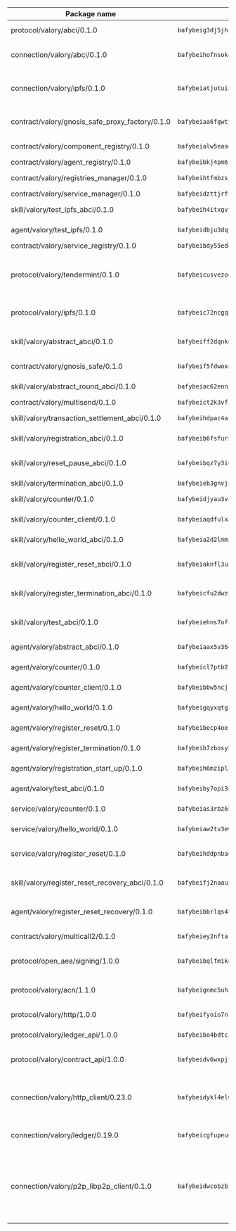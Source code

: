| Package name                                                  | Package hash                                                  | Description                                                                                                                |
| ------------------------------------------------------------- | ------------------------------------------------------------- | -------------------------------------------------------------------------------------------------------------------------- |
| protocol/valory/abci/0.1.0                                    | `bafybeig3dj5jhsowlvg3t73kgobf6xn4nka7rkttakdb2gwsg5bp7rt7q4` | A protocol for ABCI requests and responses.                                                                                |
| connection/valory/abci/0.1.0                                  | `bafybeihofnsokowicviac6yz3uhur52l3mf54s2hz4i2je5ie4vlruouga` | connection to wrap communication with an ABCI server.                                                                      |
| connection/valory/ipfs/0.1.0                                  | `bafybeiatjutuiav7oxl4hszy3oypdwuetr6crjpminush54c5k4nbeciv4` | A connection responsible for uploading and downloading files from IPFS.                                                    |
| contract/valory/gnosis_safe_proxy_factory/0.1.0               | `bafybeiaa6fgwtykrti6i7sbt22raavpsbobsq2xgem4nkbcg744agnmkae` | Gnosis Safe proxy factory (GnosisSafeProxyFactory) contract                                                                |
| contract/valory/component_registry/0.1.0                      | `bafybeialw5eaa4v54s7i3sjsuy6d5k624quhxhziqntwq5hnz4g646sb7m` | Component registry contract                                                                                                |
| contract/valory/agent_registry/0.1.0                          | `bafybeibkj4pm6ziqh2fl3xfsjiou4ibnxlipmvmqhgvc7xwpnaddbtxzli` | Agent registry contract                                                                                                    |
| contract/valory/registries_manager/0.1.0                      | `bafybeihtfmbzsjwsz7kmujzc4bofyoxckekbdi643f762tj3fe4witgjqu` | Registries Manager contract                                                                                                |
| contract/valory/service_manager/0.1.0                         | `bafybeidzttjrfn3kfxubr24axouytshsm57sjl2232g2z3wlitk6dl32em` | Service Manager contract                                                                                                   |
| skill/valory/test_ipfs_abci/0.1.0                             | `bafybeih4itxgvvsxuf6kaaw6jzq3lys5hb2bdvb4zzjimwd5eoiutbyije` | IPFS e2e testing application.                                                                                              |
| agent/valory/test_ipfs/0.1.0                                  | `bafybeidbju3dqvtorylliejujtvago7wxo6kkusfnenaoebqqwev22twsy` | Agent for testing the ABCI connection.                                                                                     |
| contract/valory/service_registry/0.1.0                        | `bafybeibdy55edqs3djptv77ljkmbf6m3zizhutmvwgj3hpsagvmzhr4jbm` | Service Registry contract                                                                                                  |
| protocol/valory/tendermint/0.1.0                              | `bafybeicusvezoqlmyt6iqomcbwaz3xkhk2qf3d56q5zprmj3xdxfy64k54` | A protocol for communication between two AEAs to share tendermint configuration details.                                   |
| protocol/valory/ipfs/0.1.0                                    | `bafybeic72ncgqbzoz2guj4p4yjqulid7mv6yroeh65hxznloamoveeg7hq` | A protocol specification for IPFS requests and responses.                                                                  |
| skill/valory/abstract_abci/0.1.0                              | `bafybeiff2dqnkeorf343fmb3547fhiznvdw4ewbwl4rqluek2cv6ibl5hi` | The abci skill provides a template of an ABCI application.                                                                 |
| contract/valory/gnosis_safe/0.1.0                             | `bafybeif5fdwoxq5mscrurtuimadmtctyxxeeui45u4g6leqobzls7bsl3u` | Gnosis Safe (GnosisSafeL2) contract                                                                                        |
| skill/valory/abstract_round_abci/0.1.0                        | `bafybeiac62ennpw54gns2quk4g3yoaili2mb72nj6c52czobz5dcwj4mwi` | abstract round-based ABCI application                                                                                      |
| contract/valory/multisend/0.1.0                               | `bafybeict2k3vf3c4fvzosaq5kku2ivtzsskbomrujmmoicut7eg52onnje` | MultiSend contract                                                                                                         |
| skill/valory/transaction_settlement_abci/0.1.0                | `bafybeihdpac4ayfgop3ixflimlb3zzyeejlpqtljfptdak6tc7aq4u5fzi` | ABCI application for transaction settlement.                                                                               |
| skill/valory/registration_abci/0.1.0                          | `bafybeib6fsfur5jnflcveidnaeylneybwazewufzwa5twnwovdqgwtwsxm` | ABCI application for common apps.                                                                                          |
| skill/valory/reset_pause_abci/0.1.0                           | `bafybeibqz7y3i4aepuprhijwdydkcsbqjtpeea6gdzpp5fgc6abrvjz25a` | ABCI application for resetting and pausing app executions.                                                                 |
| skill/valory/termination_abci/0.1.0                           | `bafybeieb3gnvjxxsh73g67m7rivzknwb63xu4qeagpkv7f4mqz33ecikem` | Termination skill.                                                                                                         |
| skill/valory/counter/0.1.0                                    | `bafybeidjyau3vaucwperegdg7mcghlwsa3dch6sykcftiwviqiyzixxoje` | The ABCI Counter application example.                                                                                      |
| skill/valory/counter_client/0.1.0                             | `bafybeiaqdfulxamdshw7fykfkqvkpvjb5bnmhv7ffrjiwdi4ktiulklx6q` | A client for the ABCI counter application.                                                                                 |
| skill/valory/hello_world_abci/0.1.0                           | `bafybeia2d2lmmp2xzw3sjmrugdvj2jripaxwew7upuzxkdqbhrl5gctteq` | Hello World ABCI application.                                                                                              |
| skill/valory/register_reset_abci/0.1.0                        | `bafybeiaknfl3u5nkop2doxqpcduamkzcgqyoj5wcia2bchsp4lw5ezrqqa` | ABCI application for dummy skill that registers and resets                                                                 |
| skill/valory/register_termination_abci/0.1.0                  | `bafybeicfu2dwzniosyugb472og2ieludqcr3kpsnrvpmz7avyhwpcau2oa` | ABCI application for dummy skill that registers and resets                                                                 |
| skill/valory/test_abci/0.1.0                                  | `bafybeiehns7ofuayc7ark5dolqxkia2ujc4nrl3lasgqipe2lkmpazrdku` | ABCI application for testing the ABCI connection.                                                                          |
| agent/valory/abstract_abci/0.1.0                              | `bafybeiaax5v36477s3knhbjesr5bo6ixiwt2jobfvckwoxg7cpehcquhaa` | The abstract ABCI AEA - for testing purposes only.                                                                         |
| agent/valory/counter/0.1.0                                    | `bafybeicl7ptb2zypkq33xtybhzqybmlmmifqxohcg3paccvl5k6jfgkj7y` | The ABCI Counter example as an AEA                                                                                         |
| agent/valory/counter_client/0.1.0                             | `bafybeibbw5ncjrklzc7wujgcsfqgm7bep6eeo6im2ixfyb6fjskewmuepm` | The ABCI Counter example as an AEA                                                                                         |
| agent/valory/hello_world/0.1.0                                | `bafybeigqyxqtg3stjlhswtvxqnu3iejvtigk3erqgsptlcjgevddtaq5c4` | Hello World ABCI example.                                                                                                  |
| agent/valory/register_reset/0.1.0                             | `bafybeibecp4oeisk7da33ztsxi66fvv77jl3ql3ufz3eglcgk53psggecy` | Register reset to replicate Tendermint issue.                                                                              |
| agent/valory/register_termination/0.1.0                       | `bafybeib7zbosyh7d3x7dmk4qz377edn5zqq7poiz7yman3qbro4diskeyy` | Register terminate to test the termination feature.                                                                        |
| agent/valory/registration_start_up/0.1.0                      | `bafybeih6mzipl2wbanij47fhspoj7hyrohcd5yxjdql4c4ocm7phhmycr4` | Registration start-up ABCI example.                                                                                        |
| agent/valory/test_abci/0.1.0                                  | `bafybeiby7opi34gwnlf57uuxmevkrltkfjxwcw6hlgkhoybcyrm2rabndy` | Agent for testing the ABCI connection.                                                                                     |
| service/valory/counter/0.1.0                                  | `bafybeias3rbz6bylton5ij47d62i45zhpoph4jlyzs6iyk5i6a5v3q5gbu` | A set of agents incrementing a counter                                                                                     |
| service/valory/hello_world/0.1.0                              | `bafybeiaw2tv3ew5b5pjw57aiex5ylmliqalzuy42xlas4khr3zyf52qtom` | A simple demonstration of a simple ABCI application                                                                        |
| service/valory/register_reset/0.1.0                           | `bafybeihddpnbagznu7plrfqbupsoi5t6nwfetvuolameouo3ckapa3i2de` | Test and debug tendermint reset mechanism.                                                                                 |
| skill/valory/register_reset_recovery_abci/0.1.0               | `bafybeifj2naau3mwf4ebgyucd2uevr7wf7h7vkp3lxodwakhy2n7ctmsny` | ABCI application for dummy skill that registers and resets                                                                 |
| agent/valory/register_reset_recovery/0.1.0                    | `bafybeibbrlqs43rlh4cdxdnlbbpatbjsbrshrqn7jlgegu3a4d4crehxkm` | Agent to showcase hard reset as a recovery mechanism.                                                                      |
| contract/valory/multicall2/0.1.0                              | `bafybeiey2nftajodtjwxhdcjhyhedn4nipixfvccrewiu4aebh3sbdqqm4` | The MakerDAO multicall2 contract.                                                                                          |
| protocol/open_aea/signing/1.0.0                               | `bafybeibqlfmikg5hk4phzak6gqzhpkt6akckx7xppbp53mvwt6r73h7tk4` | A protocol for communication between skills and decision maker.                                                            |
| protocol/valory/acn/1.1.0                                     | `bafybeignmc5uh3vgpuckljcj2tgg7hdqyytkm6m5b6v6mxtazdcvubibva` | The protocol used for envelope delivery on the ACN.                                                                        |
| protocol/valory/http/1.0.0                                    | `bafybeifyoio7nlh5zzyn5yz7krkou56l22to3cwg7gw5v5o3vxwklibhty` | A protocol for HTTP requests and responses.                                                                                |
| protocol/valory/ledger_api/1.0.0                              | `bafybeibo4bdtcrxi2suyzldwoetjar6pqfzm6vt5xal22ravkkcvdmtksi` | A protocol for ledger APIs requests and responses.                                                                         |
| protocol/valory/contract_api/1.0.0                            | `bafybeidv6wxpjyb2sdyibnmmum45et4zcla6tl63bnol6ztyoqvpl4spmy` | A protocol for contract APIs requests and responses.                                                                       |
| connection/valory/http_client/0.23.0                          | `bafybeidykl4elwbcjkqn32wt5h4h7tlpeqovrcq3c5bcplt6nhpznhgczi` | The HTTP_client connection that wraps a web-based client connecting to a RESTful API specification.                        |
| connection/valory/ledger/0.19.0                               | `bafybeicgfupeudtmvehbwziqfxiz6ztsxr5rxzvalzvsdsspzz73o5fzfi` | A connection to interact with any ledger API and contract API.                                                             |
| connection/valory/p2p_libp2p_client/0.1.0                     | `bafybeidwcobzb7ut3efegoedad7jfckvt2n6prcmd4g7xnkm6hp6aafrva` | The libp2p client connection implements a tcp connection to a running libp2p node as a traffic delegate to send/receive envelopes to/from agents in the DHT. |
